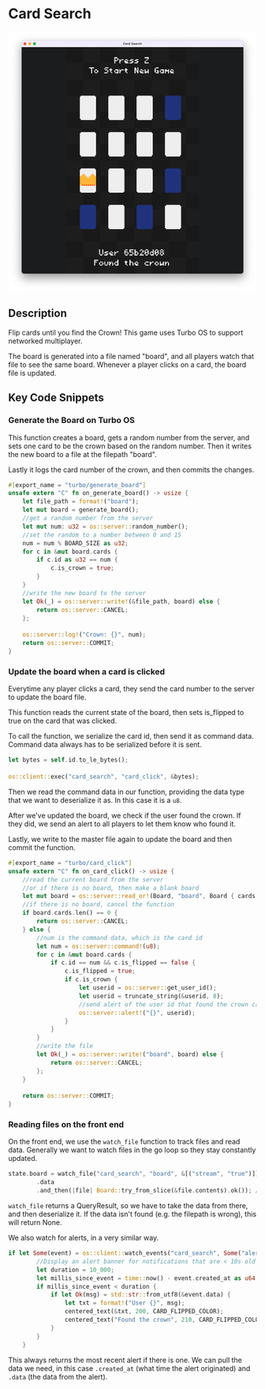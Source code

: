 # Card Search

![screenshot](./card-search.png)

## Description

Flip cards until you find the Crown! This game uses Turbo OS to support networked multiplayer.

The board is generated into a file named "board", and all players watch that file to see the same board. Whenever a player clicks on a card, the board file is updated.
## Key Code Snippets

### Generate the Board on Turbo OS

This function creates a board, gets a random number from the server, and sets one card to be the crown based on the random number. Then it writes the new board to a file at the filepath "board".

Lastly it logs the card number of the crown, and then commits the changes.

```rust
#[export_name = "turbo/generate_board"]
unsafe extern "C" fn on_generate_board() -> usize {
    let file_path = format!("board");
    let mut board = generate_board();
    //get a random number from the server
    let mut num: u32 = os::server::random_number();
    //set the random to a number between 0 and 15
    num = num % BOARD_SIZE as u32;
    for c in &mut board.cards {
        if c.id as u32 == num {
            c.is_crown = true;
        }
    }
    //write the new board to the server
    let Ok(_) = os::server::write!(&file_path, board) else {
        return os::server::CANCEL;
    };

    os::server::log!("Crown: {}", num);
    return os::server::COMMIT;
}
```
### Update the board when a card is clicked

Everytime any player clicks a card, they send the card number to the server to update the board file.

This function reads the current state of the board, then sets is_flipped to true on the card that was clicked.

To call the function, we serialize the card id, then send it as command data. Command data always has to be serialized before it is sent.

```rust
let bytes = self.id.to_le_bytes();

os::client::exec("card_search", "card_click", &bytes);  
```

Then we read the command data in our function, providing the data type that we want to deserialize it as. In this case it is a `u8`.

After we've updated the board, we check if the user found the crown. If they did, we send an alert to all players to let them know who found it.

Lastly, we write to the master file again to update the board and then commit the function.

```rust
#[export_name = "turbo/card_click"]
unsafe extern "C" fn on_card_click() -> usize {
    //read the current board from the server
    //or if there is no board, then make a blank board
    let mut board = os::server::read_or!(Board, "board", Board { cards: Vec::new() });
    //if there is no board, cancel the function
    if board.cards.len() == 0 {
        return os::server::CANCEL;
    } else {
        //num is the command data, which is the card id
        let num = os::server::command!(u8);
        for c in &mut board.cards {
            if c.id == num && c.is_flipped == false {
                c.is_flipped = true;
                if c.is_crown {
                    let userid = os::server::get_user_id();
                    let userid = truncate_string(&userid, 8);
                    //send alert of the user id that found the crown card
                    os::server::alert!("{}", userid);
                }
            }
        }
        //write the file
        let Ok(_) = os::server::write!("board", board) else {
            return os::server::CANCEL;
        };
    }

    return os::server::COMMIT;
}
```

### Reading files on the front end

On the front end, we use the `watch_file` function to track files and read data. Generally we want to watch files in the go loop so they stay constantly updated.

```rust
state.board = watch_file("card_search", "board", &[("stream", "true")])
        .data
        .and_then(|file| Board::try_from_slice(&file.contents).ok()); //deserialize the board
```

`watch_file` returns a QueryResult, so we have to take the data from there, and then deserialize it. If the data isn't found (e.g. the filepath is wrong), this will return None.

We also watch for alerts, in a very similar way.

```rust
if let Some(event) = os::client::watch_events("card_search", Some("alert")).data {
        //Display an alert banner for notifications that are < 10s old
        let duration = 10_000;
        let millis_since_event = time::now() - event.created_at as u64 * 1000;
        if millis_since_event < duration {
            if let Ok(msg) = std::str::from_utf8(&event.data) {
                let txt = format!("User {}", msg);
                centered_text(&txt, 200, CARD_FLIPPED_COLOR);
                centered_text("Found the crown", 210, CARD_FLIPPED_COLOR);
            }
        }
    }
```

This always returns the most recent alert if there is one. We can pull the data we need, in this case `.created_at` (what time the alert originated) and `.data` (the data from the alert).